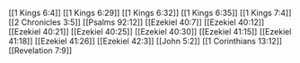 [[1 Kings 6:4]]
[[1 Kings 6:29]]
[[1 Kings 6:32]]
[[1 Kings 6:35]]
[[1 Kings 7:4]]
[[2 Chronicles 3:5]]
[[Psalms 92:12]]
[[Ezekiel 40:7]]
[[Ezekiel 40:12]]
[[Ezekiel 40:21]]
[[Ezekiel 40:25]]
[[Ezekiel 40:30]]
[[Ezekiel 41:15]]
[[Ezekiel 41:18]]
[[Ezekiel 41:26]]
[[Ezekiel 42:3]]
[[John 5:2]]
[[1 Corinthians 13:12]]
[[Revelation 7:9]]
